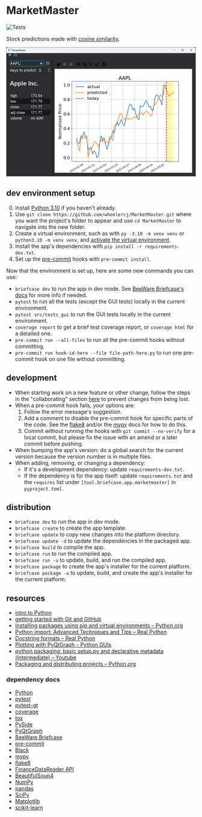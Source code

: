 # MarketMaster

![Tests](https://github.com/wheelercj/marketmaster/actions/workflows/tests.yml/badge.svg)

Stock predictions made with [cosine similarity](https://en.wikipedia.org/wiki/Cosine_similarity).

![graph menu](docs/images/graph%20menu.png)

## dev environment setup

0. Install [Python 3.10](https://www.python.org/downloads/release/python-3108/) if you haven't already.
1. Use `git clone https://github.com/wheelercj/MarketMaster.git` where you want the project's folder to appear and use `cd MarketMaster` to navigate into the new folder.
2. Create a virtual environment, such as with `py -3.10 -m venv venv` or `python3.10 -m venv venv`, and [activate the virtual environment](https://python.land/virtual-environments/virtualenv).
3. Install the app's dependencies with `pip install -r requirements-dev.txt`.
4. Set up the [pre-commit](https://pre-commit.com/) hooks with `pre-commit install`.

Now that the environment is set up, here are some new commands you can use:

* `briefcase dev` to run the app in dev mode. See [BeeWare Briefcase's docs](https://docs.beeware.org/en/latest/tutorial/tutorial-3.html) for more info if needed.
* `pytest` to run all the tests (except the GUI tests) locally in the current environment.
* `pytest src/tests_gui` to run the GUI tests locally in the current environment.
* `coverage report` to get a brief test coverage report, or `coverage html` for a detailed one.
* `pre-commit run --all-files` to run all the pre-commit hooks without committing.
* `pre-commit run hook-id-here --file file-path-here.py` to run one pre-commit hook on one file without committing.

## development

* When starting work on a new feature or other change, follow the steps in the "collaborating" section [here](https://wheelercj.github.io/notes/pages/20210907144216.html) to prevent changes from being lost.
* When a pre-commit hook fails, your options are:
    1. Follow the error message's suggestion.
    2. Add a comment to disable the pre-commit hook for specific parts of the code. See the [flake8](https://flake8.pycqa.org/en/latest/user/violations.html#in-line-ignoring-errors) and/or the [mypy](https://mypy.readthedocs.io/en/stable/common_issues.html#spurious-errors-and-locally-silencing-the-checker) docs for how to do this.
    3. Commit without running the hooks with `git commit --no-verify` for a local commit, but please fix the issue with an amend or a later commit before pushing.
* When bumping the app's version: do a global search for the current version because the version number is in multiple files.
* When adding, removing, or changing a dependency:
    * If it's a development dependency: update `requirements-dev.txt`.
    * If the dependency is for the app itself: update `requirements.txt` and the `requires` list under `[tool.briefcase.app.marketmaster]` in `pyproject.toml`.

## distribution

* `briefcase dev` to run the app in dev mode.
* `briefcase create` to create the app template.
* `briefcase update` to copy new changes into the platform directory.
* `briefcase update -d` to update the dependencies in the packaged app.
* `briefcase build` to compile the app.
* `briefcase run` to run the compiled app.
* `briefcase run -u` to update, build, and run the compiled app.
* `briefcase package` to create the app's installer for the current platform.
* `briefcase package -u` to update, build, and create the app's installer for the current platform.

## resources

* [intro to Python](https://wheelercj.github.io/notes/pages/20220109123727.html)
* [getting started with Git and GitHub](https://wheelercj.github.io/notes/pages/20210907144216.html)
* [Installing packages using pip and virtual environments – Python.org](https://packaging.python.org/en/latest/guides/installing-using-pip-and-virtual-environments/#installing-packages-using-pip-and-virtual-environments "Permalink to this headline")
* [Python import: Advanced Techniques and Tips – Real Python](https://realpython.com/python-import/#create-and-install-a-local-package)
* [Docstring formats – Real Python](https://realpython.com/documenting-python-code/#docstring-formats)
* [Plotting with PyQtGraph – Python GUIs](https://www.pythonguis.com/tutorials/pyside6-plotting-pyqtgraph/)
* [python packaging: basic setup.py and declarative metadata (intermediate) – Youtube](https://www.youtube.com/watch?v=GaWs-LenLYE&list=PLWBKAf81pmOaP9naRiNAqug6EBnkPakvY)
* [Packaging and distributing projects – Python.org](https://packaging.python.org/en/latest/guides/distributing-packages-using-setuptools/#packaging-and-distributing-projects "Permalink to this headline")

### dependency docs

* [Python](https://docs.python.org/3/)
* [pytest](https://docs.pytest.org/en/6.2.x/contents.html)
* [pytest-qt](https://pytest-qt.readthedocs.io/en/latest/tutorial.html)
* [coverage](https://coverage.readthedocs.io/en/6.5.0/)
* [tox](https://tox.wiki/en/latest/)
* [PySide](https://doc.qt.io/qtforpython/index.html)
* [PyQtGraph](https://pyqtgraph.readthedocs.io/en/latest/)
* [BeeWare Briefcase](https://briefcase.readthedocs.io/en/latest/)
* [pre-commit](https://pre-commit.com/)
* [Black](https://black.readthedocs.io/en/stable/)
* [mypy](https://mypy.readthedocs.io/en/stable/)
* [flake8](https://flake8.pycqa.org/en/latest/)
* [FinanceDataReader API](https://github.com/financedata-org/FinanceDataReader)
* [BeautifulSoup4](https://www.crummy.com/software/BeautifulSoup/)
* [NumPy](https://numpy.org/doc/1.23/)
* [pandas](https://pandas.pydata.org/pandas-docs/stable/)
* [SciPy](https://docs.scipy.org/doc/scipy/)
* [Matplotlib](https://matplotlib.org/)
* [scikit-learn](https://scikit-learn.org/stable/index.html)

